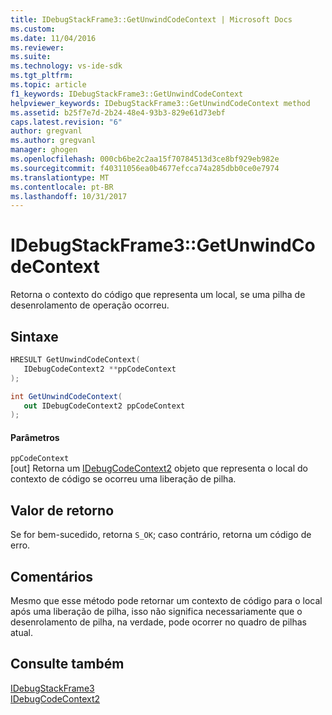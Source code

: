 ```yaml
---
title: IDebugStackFrame3::GetUnwindCodeContext | Microsoft Docs
ms.custom: 
ms.date: 11/04/2016
ms.reviewer: 
ms.suite: 
ms.technology: vs-ide-sdk
ms.tgt_pltfrm: 
ms.topic: article
f1_keywords: IDebugStackFrame3::GetUnwindCodeContext
helpviewer_keywords: IDebugStackFrame3::GetUnwindCodeContext method
ms.assetid: b25f7e7d-2b24-48e4-93b3-829e61d73ebf
caps.latest.revision: "6"
author: gregvanl
ms.author: gregvanl
manager: ghogen
ms.openlocfilehash: 000cb6be2c2aa15f70784513d3ce8bf929eb982e
ms.sourcegitcommit: f40311056ea0b4677efcca74a285dbb0ce0e7974
ms.translationtype: MT
ms.contentlocale: pt-BR
ms.lasthandoff: 10/31/2017
---
```

# <a name="idebugstackframe3getunwindcodecontext"></a>IDebugStackFrame3::GetUnwindCodeContext
Retorna o contexto do código que representa um local, se uma pilha de desenrolamento de operação ocorreu.  
  
## <a name="syntax"></a>Sintaxe  
  
```cpp  
HRESULT GetUnwindCodeContext(  
   IDebugCodeContext2 **ppCodeContext  
);  
```  
  
```csharp  
int GetUnwindCodeContext(  
   out IDebugCodeContext2 ppCodeContext  
);  
```  
  
#### <a name="parameters"></a>Parâmetros  
 `ppCodeContext`  
 [out] Retorna um [IDebugCodeContext2](../../../extensibility/debugger/reference/idebugcodecontext2.md) objeto que representa o local do contexto de código se ocorreu uma liberação de pilha.  
  
## <a name="return-value"></a>Valor de retorno  
 Se for bem-sucedido, retorna `S_OK`; caso contrário, retorna um código de erro.  
  
## <a name="remarks"></a>Comentários  
 Mesmo que esse método pode retornar um contexto de código para o local após uma liberação de pilha, isso não significa necessariamente que o desenrolamento de pilha, na verdade, pode ocorrer no quadro de pilhas atual.  
  
## <a name="see-also"></a>Consulte também  
 [IDebugStackFrame3](../../../extensibility/debugger/reference/idebugstackframe3.md)   
 [IDebugCodeContext2](../../../extensibility/debugger/reference/idebugcodecontext2.md)